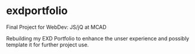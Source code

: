 # exdportfolio
Final Project for WebDev: JS/jQ at MCAD

Rebuilding my EXD Portfolio to enhance the unser experience and possibly template it for further project use.
